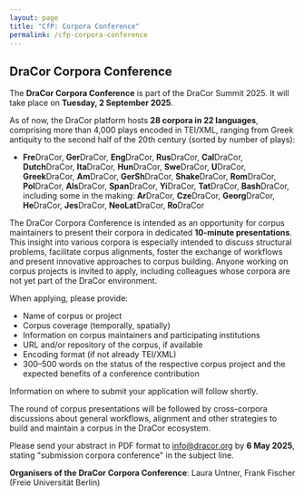 ```yaml
---
layout: page
title: "CfP: Corpora Conference" 
permalink: /cfp-corpora-conference
---
```


## DraCor Corpora Conference

The **DraCor Corpora Conference** is part of the DraCor Summit 2025. It will take place on **Tuesday, 2 September 2025**.

As of now, the DraCor platform hosts **28 corpora in 22 languages**, comprising more than 4,000 plays encoded in TEI/XML, ranging from Greek antiquity to the second half of the 20th century (sorted by number of plays):

* **Fre**DraCor, **Ger**DraCor, **Eng**DraCor, **Rus**DraCor, **Cal**DraCor, **Dutch**DraCor, **Ita**DraCor, **Hun**DraCor, **Swe**DraCor, **U**DraCor, **Greek**DraCor, **Am**DraCor, **GerSh**DraCor, **Shake**DraCor, **Rom**DraCor, **Pol**DraCor, **Als**DraCor, **Span**DraCor, **Yi**DraCor, **Tat**DraCor, **Bash**DraCor, including some in the making: **Ar**DraCor, **Cze**DraCor, **Georg**DraCor, **He**DraCor, **Jes**DraCor, **NeoLat**DraCor, **Ro**DraCor

The DraCor Corpora Conference is intended as an opportunity for corpus maintainers to present their corpora in dedicated **10-minute presentations**. This insight into various corpora is especially intended to discuss structural problems, facilitate corpus alignments, foster the exchange of workflows and present innovative approaches to corpus building. Anyone working on corpus projects is invited to apply, including colleagues whose corpora are not yet part of the DraCor environment.

When applying, please provide:

* Name of corpus or project
* Corpus coverage (temporally, spatially)
* Information on corpus maintainers and participating institutions
* URL and/or repository of the corpus, if available
* Encoding format (if not already TEI/XML)
* 300–500 words on the status of the respective corpus project and the expected benefits of a conference contribution

Information on where to submit your application will follow shortly.

The round of corpus presentations will be followed by cross-corpora discussions about general workflows, alignment and other strategies to build and maintain a corpus in the DraCor ecosystem.

Please send your abstract in PDF format to [info@dracor.org](mailto:info@dracor.org) by **6 May 2025**, stating "submission corpora conference" in the subject line.

**Organisers of the DraCor Corpora Conference**: Laura Untner, Frank Fischer (Freie Universität Berlin)
